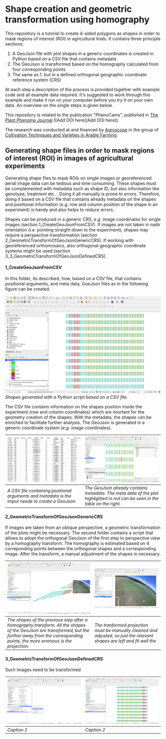 # Shape creation and geometric transformation using homography

This repository is a tutorial to create 4-sided polygons as shapes in order to mask regions of interest (ROI) in agricultural trials. It contains three principle sections:

1. A GeoJson file with plot shapes in a generic coordinates  is created in Python based on a CSV file that contains metadata
1. The GeoJson is transformed based on the homography calculated from four corresponding points
1. The same as 1. but in a defined orthogonal geographic coordinate reference system (CRS)

At each step a description of the process is provided together with example code and all example data required. It's suggested to work through this example and make it run on your computer before you try it on your own data. An overview on the single steps is given below.

This repository is related to the publication "PhenoCams", published in [The Plant Phenome Journal](https://acsess.onlinelibrary.wiley.com/journal/25782703?utm_source=google&utm_medium=paidsearch&utm_campaign=R3MR425&utm_content=LifeSciences&gad_source=1&gclid=Cj0KCQiAoae5BhCNARIsADVLzZcx_z2oN_tmu4lxL6P_ClUyUV0RayKF0oClDRJePuZDpdBW5dsR6c8aAkmBEALw_wcB) ([Add DOI here](Add DOI here)).

The research was conducted at and financed by [Agroscope](https://www.agroscope.admin.ch) in the group of [Cultivation Techniques and Varieties in Arable Farming](https://www.agroscope.admin.ch/agroscope/en/home/about-us/organization/competence-divisions-strategic-research-divisions/plant-production/cultivation-techniques-varieties-arable-farming.html).

## Generating shape files in order to mask regions of interest (ROI) in images of agricultural experiments

Generating shape files to mask ROIs on single images or georeferenced aerial image data can be tedious and time consuming. These shapes must be complemented with metadata such as shape ID, but also information like genotype, treatment etc. . Doing it all manually is prone to errors. Therefore, doing it based on a CSV file that contains already metadata on the shapes and positional information (*e.g.* row and column position of the shape in an experiment) is handy and also helps to reduce errors.

Shapes can be produced in a generic CRS, *e.g.* image coordinates for single images (section 1_CreateGeoJsonFromCSV). If images are not taken in nadir orientation (*i.e.* pointing straight down to the experiment), shapes may require a perspective transformation (section 2_GeometricTransformOfGeoJsonGenericCRS). If working with georeferenced orthomosaics, also orthogonal geographic coordinate systems might be used (section 3_3_GeometricTransformOfGeoJsonDefinedCRS).

#### 1_CreateGeoJsonFromCSV

In this folder, its described, how, based on a CSV file, that contains positional arguments, and meta data, GoeJson files as in the following figure can be created.

![Shapes based on a CSV](Images/ShapesFromCSVGenericCRS.png)
*Shapes generated with a Python script based on a CSV file.*

The CSV file contains information on the shapes position inside the experiment (row and column coordinates) which are imortant for the geometry creation of the shapes. With the metadata, the shapes can be enriched to facilitate further analysis. The GeoJson is generated in a generic coordinate system (*e.g.* image coordinates).

| ![Image Alt Text](Images/ImageCSV.png) | ![Image Alt Text](Images/ShapesMetadata.png) |
|---------------------------------------|---------------------------------------|
| *A CSV file containing positional arguments and metadata is the imput neede to create a GeoJson.*                           | *The GeoJson already contains metadata. The meta data of the plot highlighted in red can be seen in the table on the right.*                           |

#### 2_GeometricTransformOfGeoJsonGenericCRS

If images are taken from an oblique perspective, a geometric transformation of the plots might be necessary. The second folder contains a script that allows to adopt the orthogonal GeoJson of the first step to perspective view by a homography transform. The homography is estimated based on 4 correponding points between the orthogonal shapes and a corresponding image. After the transform, a manual adjustment of the shapes is necessary.

| ![Image Alt Text](Images/ShapesHomographyTransform.png) | ![Image Alt Text](Images/ShapesSelectedAdjusted.png) |
|---------------------------------------|---------------------------------------|
| *The shapes of the previous step after a homography transform. All the shapes of the GeoJson are transformed, but the further away from the corresponding points, the more errenous is the projection.*|*The tranformed projection must be manually cleaned and adjusted, so just the relevant shapes are left and fit well the*                          |


#### 3_GeometricTransformOfGeoJsonDefinedCRS


Such images need to be transformed 





| ![Image Alt Text](Images/SetLayerCRS.png) | ![Image Alt Text](Images/ShapesFromCSVDefinedCRS.png) |
|---------------------------------------|---------------------------------------|
| *Caption 1*                           | *Caption 2*                           |